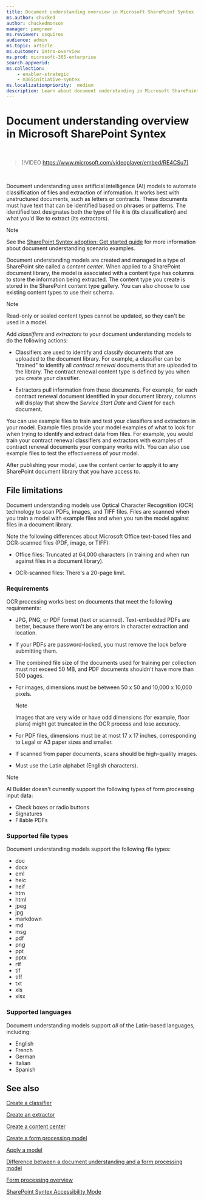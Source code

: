 ```yaml
---
title: Document understanding overview in Microsoft SharePoint Syntex
ms.author: chucked
author: chuckedmonson
manager: pamgreen
ms.reviewer: ssquires
audience: admin
ms.topic: article
ms.customer: intro-overview
ms.prod: microsoft-365-enterprise
search.appverid: 
ms.collection: 
    - enabler-strategic
    - m365initiative-syntex
ms.localizationpriority:  medium
description: Learn about document understanding in Microsoft SharePoint Syntex.
---
```


# Document understanding overview in Microsoft SharePoint Syntex


</br>

> [!VIDEO https://www.microsoft.com/videoplayer/embed/RE4CSu7]

</br>

Document understanding uses artificial intelligence (AI) models to automate classification of files and extraction of information. It works best with unstructured documents, such as letters or contracts. These documents must have text that can be identified based on phrases or patterns. The identified text designates both the type of file it is (its classification) and what you'd like to extract (its extractors).

> [!NOTE]
> See the [SharePoint Syntex adoption: Get started guide](./adoption-getstarted.md) for more information about document understanding scenario examples.

Document understanding models are created and managed in a type of SharePoint site called a *content center*. When applied to a SharePoint document library, the model is associated with a content type has columns to store the information being extracted. The content type you create is stored in the SharePoint content type gallery. You can also choose to use existing content types to use their schema.

> [!NOTE]
> Read-only or sealed content types cannot be updated, so they can't be used in a model.

Add *classifiers* and *extractors* to your document understanding models to do the following actions:

- Classifiers are used to identify and classify documents that are uploaded to the document library. For example, a classifier can be "trained" to identify all *contract renewal* documents that are uploaded to the library. The contract renewal content type is defined by you when you create your classifier.

- Extractors pull information from these documents. For example, for each contract renewal document identified in your document library, columns will display that show the *Service Start Date* and *Client* for each document. 

You can use example files to train and test your classifiers and extractors in your model. Example files provide your model examples of what to look for when trying to identify and extract data from files. For example, you would train your contract renewal classifiers and extractors with examples of contract renewal documents your company works with. You can also use example files to test the effectiveness of your model.

After publishing your model, use the content center to apply it to any SharePoint document library that you have access to.  

## File limitations

Document understanding models use Optical Character Recognition (OCR) technology to scan PDFs, images, and TIFF files. Files are scanned when you train a model with example files and when you run the model against files in a document library.

Note the following differences about Microsoft Office text-based files and OCR-scanned files (PDF, image, or TIFF):

- Office files: Truncated at 64,000 characters (in training and when run against files in a document library).

- OCR-scanned files: There's a 20-page limit.  

### Requirements

OCR processing works best on documents that meet the following requirements:

- JPG, PNG, or PDF format (text or scanned). Text-embedded PDFs are better, because there won't be any errors in character extraction and location.

- If your PDFs are password-locked, you must remove the lock before submitting them.

- The combined file size of the documents used for training per collection must not exceed 50 MB, and PDF documents shouldn't have more than 500 pages.

- For images, dimensions must be between 50 x 50 and 10,000 x 10,000 pixels.
   > [!NOTE]
   > Images that are very wide or have odd dimensions (for example, floor plans) might get truncated in the OCR process and lose accuracy.

- For PDF files, dimensions must be at most 17 x 17 inches, corresponding to Legal or A3 paper sizes and smaller.

- If scanned from paper documents, scans should be high-quality images.

- Must use the Latin alphabet (English characters).

> [!NOTE]
> AI Builder doesn't currently support the following types of form processing input data:
>
> - Check boxes or radio buttons
> - Signatures
> - Fillable PDFs

### Supported file types

Document understanding models support the following file types:

- doc
- docx
- eml
- heic
- heif
- htm
- html
- jpeg
- jpg
- markdown
- md
- msg
- pdf
- png
- ppt
- pptx
- rtf
- tif
- tiff
- txt
- xls
- xlsx

### Supported languages

Document understanding models support *all* of the Latin-based languages, including:

- English
- French
- German
- Italian
- Spanish

## See also

[Create a classifier](create-a-classifier.md)

[Create an extractor](create-an-extractor.md)

[Create a content center](create-a-content-center.md)

[Create a form processing model](create-a-form-processing-model.md)

[Apply a model](apply-a-model.md)

[Difference between a document understanding and a form processing model](difference-between-document-understanding-and-form-processing-model.md)
  
[Form processing overview](form-processing-overview.md)

[SharePoint Syntex Accessibility Mode](accessibility-mode.md)
